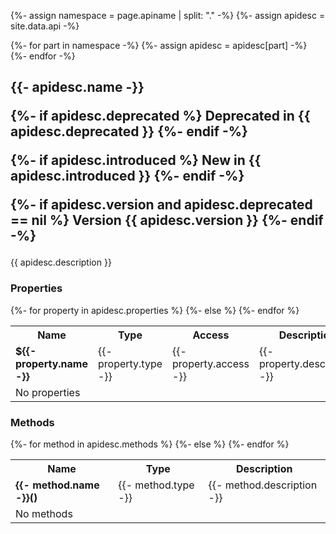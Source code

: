 {%- assign namespace = page.apiname | split: "." -%}
{%- assign apidesc = site.data.api -%}

{%- for part in namespace -%}
{%- assign apidesc = apidesc[part] -%}
{%- endfor -%}

<h2>
    {{- apidesc.name -}}

{%- if apidesc.deprecated %}
    <span class="label label-red">Deprecated in {{ apidesc.deprecated }}</span>
{%- endif -%}

{%- if apidesc.introduced %}
    <span class="label label-purple">New in {{ apidesc.introduced }}</span>
{%- endif -%}

{%- if apidesc.version and apidesc.deprecated == nil %}
    <span class="label label-green">Version {{ apidesc.version }}</span>
{%- endif -%}
</h2>
<p>{{ apidesc.description }}</p>

<h3>Properties</h3>
<table>
    <tr>
        <th>Name</th>
        <th>Type</th>
        <th>Access</th>
        <th>Description</th>
    </tr>
{%- for property in apidesc.properties %}
    <tr>
        <td><strong>${{- property.name -}}</strong></td>
        <td>{{- property.type -}}</td>
        <td>{{- property.access -}}</td>
        <td>{{- property.description -}}</td>
    </tr>
{%- else %}
    <tr>
        <td>No properties</td>
    </tr>
{%- endfor %}
</table>

<h3>Methods</h3>
<table>
    <tr>
        <th>Name</th>
        <th>Type</th>
        <th>Description</th>
    </tr>
{%- for method in apidesc.methods %}
    <tr>
        <td><strong>{{- method.name -}}()</strong></td>
        <td>{{- method.type -}}</td>
        <td>{{- method.description -}}</td>
    </tr>
{%- else %}
    <tr>
        <td>No methods</td>
    </tr>
{%- endfor %}
</table>
